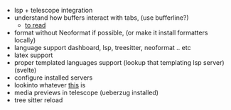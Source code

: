 - lsp + telescope integration
- understand how buffers interact with tabs, (use bufferline?)
	- [to read](https://vim.fandom.com/wiki/Open_every_buffer_in_its_own_tabpage)
- format without Neoformat if possible, (or make it install formatters locally)
- language support dashboard, lsp, treesitter, neoformat .. etc
- latex support
- proper templated languages support (lookup that templating lsp server) (svelte)
- configure installed servers
- lookinto whatever [this](https://www.reddit.com/r/neovim/comments/clvlmm/command_line_completion_vertical_menu_nvim_and/) is
- media previews in telescope (ueberzug installed)
- tree sitter reload
